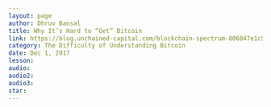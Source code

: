 ```yaml
---
layout: page
author: Dhruv Bansal
title: Why It’s Hard to “Get” Bitcoin
link: https://blog.unchained-capital.com/blockchain-spectrum-806847e1c575
category: The Difficulty of Understanding Bitcoin
date: Dec 1, 2017
lesson: 
audio: 
audio2: 
audio3: 
star: 
---
```

